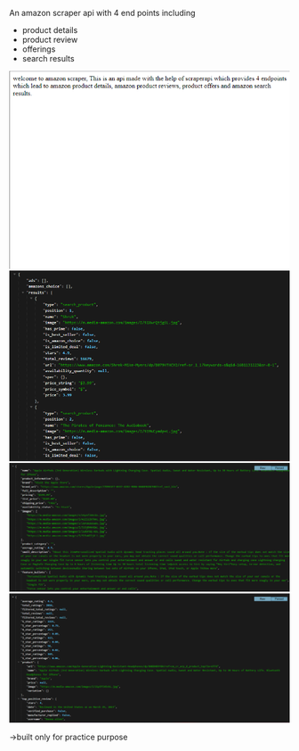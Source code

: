 An amazon scraper api with 4 end points including

- product details
- product review
- offerings
- search results

![](./images/amazon-scraperapi-1.png)
![](./images/amazon-scraperapi-2.png)
![](./images/amazon-scraperapi-3.png)
![](./images/amazon-scraperapi-4.png)

->built only for practice purpose
